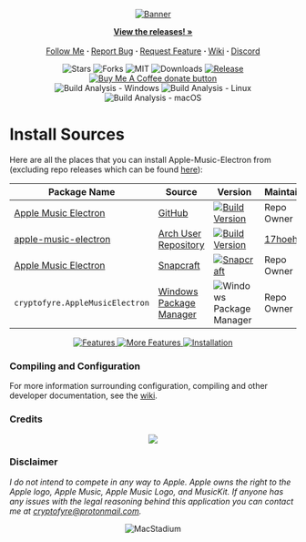 <p align="center">
  <a href="https://ame.cryptofyre.org"><img src="https://i.imgur.com/jw1cUQZ.png" alt="Banner"></a>
</p>

<p align="center"> 
  <a href="https://github.com/Apple-Music-Electron/Apple-Music-Electron/releases/latest"><strong>View the releases! »</strong></a><br /><br />
  <a href="https://twitter.com/cryptofyre">Follow Me</a>
  <b> · </b>
  <a href="https://github.com/Apple-Music-Electron/Apple-Music-Electron/issues/new?title=[Bug]<insert bug title>&body=<!-- Make sure to include the expected and actual result, steps to reproduce, and other notes to help us figure out and squash this bug. This note is only visiable to you. Make sure to put a short but diescriptive title at the top after the ``[Bug]`` --!>">Report Bug</a>
  <b> · </b>
  <a href="https://github.com/Apple-Music-Electron/Apple-Music-Electron/issues/new?title=[Feature+]  &body=<!-- What feature would you like to be added and why?  This note is only visible to you. Make sure to put a short but descriptive title at the top after the ``[Feature]`` --!>">Request Feature</a>
  <b> · </b>
  <a href="https://github.com/Apple-Music-Electron/Apple-Music-Electron/wiki">Wiki</a>
  <b> · </b>
  <a href="https://discord.gg/CezHYdXHEM">Discord</a><br />
</p>

<p align="center"> 
  <img src="https://img.shields.io/github/stars/Apple-Music-Electron/Apple-Music-Electron" alt="Stars">
  <img src="https://img.shields.io/github/forks/Apple-Music-Electron/Apple-Music-Electron" alt="Forks">
  <img src="https://img.shields.io/github/license/Apple-Music-Electron/Apple-Music-Electron" alt="MIT">
  <img src="https://img.shields.io/github/downloads/Apple-Music-Electron/Apple-Music-Electron/total.svg?style=flat" alt="Downloads">
  <a href="https://github.com/cryptofyre/Apple-Music-Electron/releases/latest"><img src="https://img.shields.io/github/release/cryptofyre/Apple-Music-Electron.svg?style=flat" alt="Release"></a>
  <span class="badge-buymeacoffee">
    <a href="https://ko-fi.com/cryptofyre" title="Donate to this project using Buy Me A Coffee"><img src="https://img.shields.io/badge/buy%20me%20a%20coffee-donate-yellow.svg" alt="Buy Me A Coffee donate button" /></a>
  </span>
  <br>
  <img src="https://github.com/cryptofyre/Apple-Music-Electron/actions/workflows/build-analyze-win.yml/badge.svg" alt="Build Analysis - Windows">
  <img src="https://github.com/cryptofyre/Apple-Music-Electron/actions/workflows/build-analyze-linux.yml/badge.svg" alt="Build Analysis - Linux">
  <img src="https://github.com/cryptofyre/Apple-Music-Electron/actions/workflows/build-analyze-macos.yml/badge.svg" alt="Build Analysis - macOS">
</p>

# Install Sources
Here are all the places that you can install Apple-Music-Electron from (excluding repo releases which can be found [here](https://github.com/cryptofyre/Apple-Music-Electron/releases/latest)):

Package Name | Source | Version | Maintainer
---|---|---|---
[Apple Music Electron](https://ame.cryptofyre.org/) | [GitHub](https://github.com/Apple-Music-Electron/Apple-Music-Electron/) | [![Build Version](https://img.shields.io/github/release/Apple-Music-Electron/Apple-Music-Electron?style=flat)](https://aur.archlinux.org/cgit/aur.git/log/?h=apple-music-electron) | Repo Owner
[apple-music-electron](https://aur.archlinux.org/packages/apple-music-electron) | [Arch User Repository](https://aur.archlinux.org/) | [![Build Version](https://img.shields.io/aur/version/apple-music-electron?style=flat)](https://aur.archlinux.org/cgit/aur.git/log/?h=apple-music-electron) | [17hoehbr](https://github.com/17hoehbr)
[Apple Music Electron](https://snapcraft.io/apple-music-electron) | [Snapcraft](https://snapcraft.io/) | [![Snapcraft](https://snapcraft.io/apple-music-electron/badge.svg)](https://snapcraft.io/apple-music-electron) | Repo Owner
`cryptofyre.AppleMusicElectron` | [Windows Package Manager](https://github.com/microsoft/winget-cli/) | ![Windows Package Manager](https://img.shields.io/badge/winget-v2.4.0-blue?style=flat&logo=windows) | Repo Owner

<p align="center">
  <a href="https://github.com/Apple-Music-Electron/Apple-Music-Electron">
    <img src="https://i.imgur.com/1HCPN6B.png" alt="Features">
    <img src="https://i.imgur.com/67KefOp.png" alt="More Features">
  </a>
  <a href="https://github.com/cryptofyre/Apple-Music-Electron/releases/latest">
    <img src="https://i.imgur.com/7N84yzy.png" alt="Installation"><br />
  </a>
</p>

### Compiling and Configuration
For more information surrounding configuration, compiling and other developer documentation, see the [wiki](https://github.com/cryptofyre/Apple-Music-Electron/wiki).

### Credits
<center>
<a href="https://github.com/cryptofyre/Apple-Music-Electron/graphs/contributors">
  <img src="https://contrib.rocks/image?repo=cryptofyre/Apple-Music-Electron" />
</a>
</center>

### Disclaimer
*I do not intend to compete in any way to Apple. Apple owns the right to the Apple logo, Apple Music, Apple Music Logo,
and MusicKit. If anyone has any issues with the legal reasoning behind this application you can contact me
at <a href="mailto:cryptofyre@protonmail.com">cryptofyre@protonmail.com</a>.*


<p align="center">
  <img src="https://user-images.githubusercontent.com/33162551/124784795-df5d4c80-df0b-11eb-99a7-dc2b1cfb81bd.png" alt="MacStadium">
<p/>
